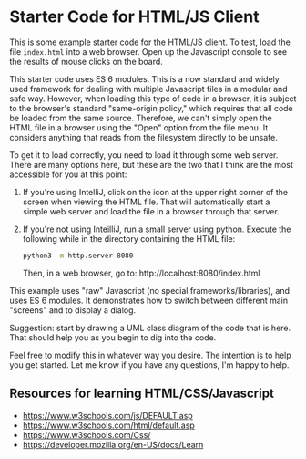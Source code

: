 # Starter Code for HTML/JS Client

This is some example starter code for the HTML/JS client.  To test, load the file
`index.html` into a web browser.  Open up the Javascript console to see the results 
of mouse clicks on the board.

This starter code uses ES 6 modules.  This is a now standard and widely used 
framework for dealing with multiple Javascript files in a modular and safe 
way.  However, when loading this type of code in a browser, it is subject 
to the browser's standard "same-origin policy," which requires that all 
code be loaded from the same source.  Therefore, we can't simply open the 
HTML file in a browser using the "Open" option from the file menu.  It considers 
anything that reads from the filesystem directly to be unsafe.  

To get it to load correctly, you need to load it through some web server.  
There are many options here, but these are the two that I think are the most 
accessible for you at this point:

1.  If you're using IntelliJ, click on the icon at the upper right corner of the 
    screen when viewing the HTML file.  That will automatically start a simple web 
    server and load the file in a browser through that server.
1.  If you're not using InteilliJ, run a small server using python.  Execute the 
    following while in the directory containing the HTML file:
    
    ```bash
    python3 -m http.server 8080
    ````

    Then, in a web browser, go to:  http://localhost:8080/index.html

This example uses "raw" Javascript (no special frameworks/libraries), and uses 
ES 6 modules.   It demonstrates how to switch between different main "screens" 
and to display a dialog.  

Suggestion: start by drawing a UML class diagram of the code that is here.
That should help you as you begin to dig into the code.

Feel free to modify this in whatever way you desire.  The intention is to help you
get started.  Let me know if you have any questions, I'm happy to help.

## Resources for learning HTML/CSS/Javascript

* https://www.w3schools.com/js/DEFAULT.asp
* https://www.w3schools.com/html/default.asp
* https://www.w3schools.com/Css/
* https://developer.mozilla.org/en-US/docs/Learn
